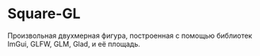 # Square-GL
Произвольная двухмерная фигура, построенная с помощью библиотек ImGui, GLFW, GLM, Glad, и её площадь.
